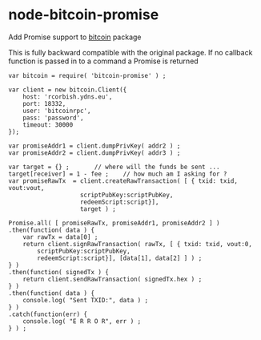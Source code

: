 # node-bitcoin-promise
Add Promise support to <A href="//github.com/freewil/node-bitcoin/blob/master/Readme.md">bitcoin</A> package 


This is fully backward compatible with the original package. If no callback function is
passed in to a command a Promise is returned


	var bitcoin = require( 'bitcoin-promise' ) ;

	var client = new bitcoin.Client({
		host: 'rcorbish.ydns.eu',
		port: 18332,
		user: 'bitcoinrpc',
		pass: 'password',
		timeout: 30000
	});

	var promiseAddr1 = client.dumpPrivKey( addr2 ) ;
	var promiseAddr2 = client.dumpPrivKey( addr3 ) ; 
	
	var target = {} ;		// where will the funds be sent ...
	target[receiver] = 1 - fee ;	// how much am I asking for ?
	var promiseRawTx  = client.createRawTransaction( [ { txid: txid, vout:vout,
						scriptPubKey:scriptPubKey,
						redeemScript:script}],
						target ) ;
	
	Promise.all( [ promiseRawTx, promiseAddr1, promiseAddr2 ] )
	.then(function( data ) {
		var rawTx = data[0] ;
		return client.signRawTransaction( rawTx, [ { txid: txid, vout:0,
			scriptPubKey:scriptPubKey,
			redeemScript:script}], [data[1], data[2] ] ) ;
	} )
	.then(function( signedTx ) {
		return client.sendRawTransaction( signedTx.hex ) ;
	} )
	.then(function( data ) {
		console.log( "Sent TXID:", data ) ;
	} )
	.catch(function(err) {
		console.log( "E R R O R", err ) ;
	} ) ;
